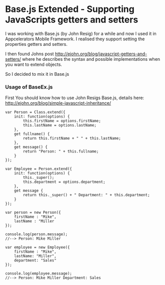 Base.js Extended - Supporting JavaScripts getters and setters
=============================================================

I was working with Base.js (by John Resig) for a while
and now I used it in Appcelerators Mobile Framework.
I realised they support setting the properties getters and setters.

I then found Johns post http://ejohn.org/blog/javascript-getters-and-setters/
where he describes the syntax and possible implementations when you want
to extend objects.

So I decided to mix it in Base.js

### Usage of BaseEx.js

First You should know how to use John Resigs Base.js, details here: http://ejohn.org/blog/simple-javascript-inheritance/

	var Person = Class.extend({
		init: function(options) {
			this.firstName = options.firstName;
			this.lastName = options.lastName;
		},
		get fullname() {
			return this.firstName + " " + this.lastName;
		},
		get message() {
			return "Person: " + this.fullname;
		}
	});

	var Employee = Person.extend({
		init: function(options) {
			this._super();
			this.department = options.department;
		},
		get message {
			return this._super() + " Department: " + this.department;
		}
	});

	var person = new Person({
		firstName : "Mike",
		lastName : "Miller
	});

	console.log(person.message);
	//--> Person: Mike Miller

	var employee = new Employee({
		firstName : "Mike",
		lastName: "Miller",
		department: "Sales"
	});

	console.log(employee.message);
	//--> Person: Mike Miller Department: Sales